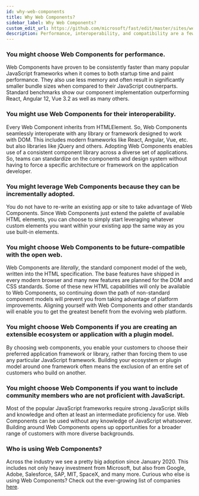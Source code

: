 ```yaml
---
id: why-web-components
title: Why Web Components?
sidebar_label: Why Web Components?
custom_edit_url: https://github.com/microsoft/fast/edit/master/sites/website/src/docs/resources/why-web-components.md
description: Performance, interoperability, and compatibility are a few reasons you might choose Web Components.
---
```


### You might choose Web Components for performance. 

Web Components have proven to be consistently faster than many popular JavaScript frameworks when it comes to both startup time and paint performance. They also use less memory and often result in significantly smaller bundle sizes when compared to their JavaScript coutnerparts. Standard benchmarks show our component implementation outperforming React, Angular 12, Vue 3.2 as well as many others.

### You might use Web Components for their interoperability. 

Every Web Component inherits from HTMLElement. So, Web Components seamlessly interoperate with any library or framework designed to work with DOM. This includes modern frameworks like React, Angular, Vue, etc. but also libraries like jQuery and others. Adopting Web Components enables use of a consistent component library across a diverse set of applications. So, teams can standardize on the components and design system without having to force a specific architecture or framework on the application developer.

### You might leverage Web Components because they can be incrementally adopted.

You do not have to re-write an existing app or site to take advantage of Web Components. Since Web Components just extend the palette of available HTML elements, you can choose to simply start leveraging whatever custom elements you want within your existing app the same way as you use built-in elements.

### You might choose Web Components to be future-compatible with the open web.

Web Components are *literally*, the standard component model of the web, written into the HTML specification. The base features have shipped in every modern browser and many new features are planned for the DOM and CSS standards. Some of these new HTML capabilities will only be available to Web Components, so continuing down the path of non-standard component models will prevent you from taking advantage of platform improvements. Aligning yourself with Web Components and other standards will enable you to get the greatest benefit from the evolving web platform.

### You might choose Web Components if you are creating an extensible ecosystem or application with a plugin model. 

By choosing web components, you enable your customers to choose their preferred application framework or library, rather than forcing them to use any particular JavaScript framework. Building your ecosystem or plugin model around one framework often means the exclusion of an entire set of customers who build on another.

### You might choose Web Components if you want to include community members who are not proficient with JavaScript.
Most of the popular JavaScript frameworks require strong JavaScript skills and knowledge and often at least an intermediate proficiency for use. Web Components can be used without any knowledge of JavaScript whatsoever. Building around Web Components opens up opportunities for a broader range of customers with more diverse backgrounds.

### Who is using Web Components?
Across the industry we see a pretty big adoption since January 2020. This includes not only heavy investment from Microsoft, but also from Google, Adobe, Salesforce, SAP, MIT, SpaceX, and many more. Curious who else is using Web Components? Check out the ever-growing list of companies [here](https://arewebcomponentsathingyet.com/).